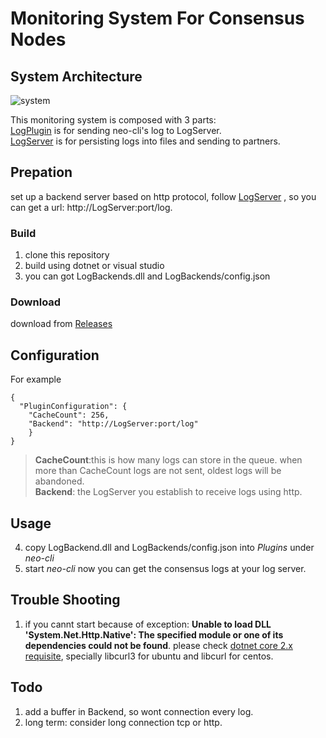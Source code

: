 # Monitoring System For Consensus Nodes  

## System Architecture
![system](https://github.com/neo-ngd/LogPlugin/blob/dev/log-monitor.png)

This monitoring system is composed with 3 parts:  
[LogPlugin](https://github.com/neo-ngd/LogPlugin.git) is for sending neo-cli's log to LogServer.  
[LogServer](https://github.com/neo-ngd/LogServer) is for persisting logs into files and sending to partners.  

## Prepation
set up a backend server based on http protocol, follow [LogServer](https://github.com/neo-ngd/LogServer) , so you can get a url: http://LogServer:port/log. 

### Build
1. clone this repository
2. build using dotnet or visual studio
3. you can got LogBackends.dll and LogBackends/config.json
### Download
  download from [Releases](https://github.com/neo-ngd/LogPlugin/releases)
## Configuration
For example
```
{
  "PluginConfiguration": {
    "CacheCount": 256,
    "Backend": "http://LogServer:port/log"
    }
}
```
> __CacheCount__:this is how many logs can store in the queue. when more than CacheCount logs are not sent, oldest logs will be abandoned.  
> __Backend__: the LogServer you establish to receive logs using http.
## Usage
4. copy LogBackend.dll and LogBackends/config.json into *Plugins* under *neo-cli*
5. start *neo-cli*
now  you can get the consensus logs at your log server.
## Trouble Shooting
1. if you cannt start because of exception: **Unable to load DLL 'System.Net.Http.Native': The specified module or one of its dependencies could not be found**.
please check [dotnet core 2.x requisite](https://docs.microsoft.com/en-us/dotnet/core/linux-prerequisites?tabs=netcore2x), specially libcurl3 for ubuntu and libcurl for centos.
## Todo
1. add a buffer in Backend, so wont connection every log.
2. long term: consider long connection tcp or http.
